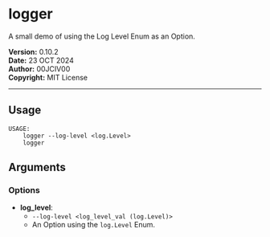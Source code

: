 # logger
A small demo of using the Log Level Enum as an Option.

__Version:__ 0.10.2<br>
__Date:__ 23 OCT 2024<br>
__Author:__ 00JCIV00<br>
__Copyright:__ MIT License<br>
___

## Usage
```shell
USAGE:
    logger ​​--log-level <log.Level>
    logger 

```

## Arguments
### Options
- __log_level__:
    - `​​--log-level <log_level_val (log.Level)>`
    - An Option using the `log.Level` Enum.

